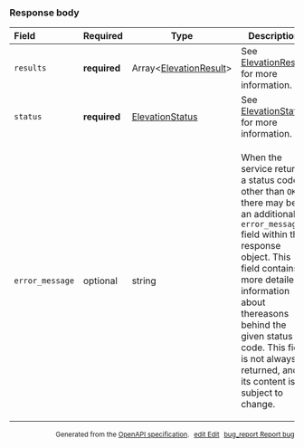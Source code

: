 <!--- This is a generated file, do not edit! -->
<!--- [START maps_http_schema_elevationresponse] -->
<h3 class="schema-object" id="ElevationResponse">Response body</h3>

| Field           | Required     | Type                                                               | Description                                                                                                                                                                                                                                                                                                                                                                                  |
| :-------------- | ------------ | ------------------------------------------------------------------ | -------------------------------------------------------------------------------------------------------------------------------------------------------------------------------------------------------------------------------------------------------------------------------------------------------------------------------------------------------------------------------------------- |
| `results`       | **required** | Array&lt;[ElevationResult](#ElevationResult "ElevationResult")&gt; | See [ElevationResult](#ElevationResult "ElevationResult") for more information.                                                                                                                                                                                                                                                                                                              |
| `status`        | **required** | [ElevationStatus](#ElevationStatus "ElevationStatus")              | See [ElevationStatus](#ElevationStatus "ElevationStatus") for more information.                                                                                                                                                                                                                                                                                                              |
| `error_message` | optional     | string                                                             | <div class="nonref-property-description"><p>When the service returns a status code other than <code>OK&#x3C;</code>, there may be an additional <code>error_message</code> field within the response object. This field contains more detailed information about thereasons behind the given status code. This field is not always returned, and its content is subject to change.</p></div> |

<p style="text-align: right; font-size: smaller;">Generated from the <a class="gc-analytics-event" data-category="GMP" data-label="openapi-github" href="https://github.com/googlemaps/openapi-specification" title="Google Maps Platform OpenAPI Specification" class="external">OpenAPI specification</a>.
<a class="gc-analytics-event" data-category="GMP" data-label="openapi-github" style="margin-left: 5px;" href="https://github.com/googlemaps/openapi-specification/blob/main/specification/schemas/ElevationResponse.yml" title="Edit on GitHub"><span class="material-icons">edit</span> Edit</a>
<a class="gc-analytics-event" data-category="GMP" data-label="openapi-github" style="margin-left: 5px;" href="https://github.com/googlemaps/openapi-specification/issues/new?assignees=&labels=type%3A+bug%2C+triage+me&template=bug_report.md&title=[schemas] Bug - ElevationResponse" title="File bug for schemas on GitHub"><span class="material-icons">bug_report</span> Report bug</a>
</p>

<!--- [END maps_http_schema_elevationresponse] -->
